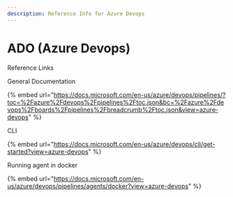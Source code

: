 ```yaml
---
description: Reference Info for Azure Devops
---
```


# ADO \(Azure Devops\)

Reference Links

General Documentation

{% embed url="https://docs.microsoft.com/en-us/azure/devops/pipelines/?toc=%2Fazure%2Fdevops%2Fpipelines%2Ftoc.json&bc=%2Fazure%2Fdevops%2Fboards%2Fpipelines%2Fbreadcrumb%2Ftoc.json&view=azure-devops" %}

CLI

{% embed url="https://docs.microsoft.com/en-us/azure/devops/cli/get-started?view=azure-devops" %}



Running agent in docker

{% embed url="https://docs.microsoft.com/en-us/azure/devops/pipelines/agents/docker?view=azure-devops" %}



